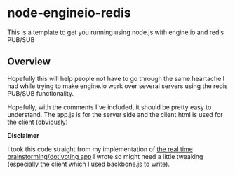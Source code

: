 node-engineio-redis
===================

This is a template to get you running using node.js with engine.io and redis PUB/SUB

## Overview

Hopefully this will help people not have to go through the same heartache I had while trying to make engine.io work over several servers using the redis PUB/SUB functionality.

Hopefully, with the comments I've included, it should be pretty easy to understand. The app.js is for the server side and the client.html is used for the client  (obviously)

**Disclaimer**

I took this code straight from my implementation of <a href="http://www.dotstorming.com" target="_blank">the real time brainstorming/dot voting app</a> I wrote so might need a little tweaking (especially the client which I used backbone.js to write).
